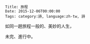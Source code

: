     Title: 旅程
    Date: 2015-12-06T00:00:00
    Tags: category:詩, language:zh-tw, 詩

如同一趟旅程一般的、美妙的人生，

未完、進行中。
